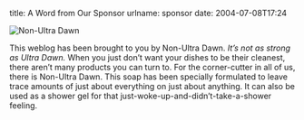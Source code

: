 title: A Word from Our Sponsor
urlname: sponsor
date: 2004-07-08T17:24

![Non-Ultra Dawn](https://dl.dropboxusercontent.com/s/9i2ajnyog1m705v/20040708-nonultradawn.jpg)

This weblog has been brought to you by Non-Ultra Dawn. _It&#x02bc;s not as strong as Ultra Dawn._ When you just don&#x02bc;t want your dishes to be their cleanest, there aren&#x02bc;t many products you can turn to. For the corner-cutter in all of us, there is Non-Ultra Dawn. This soap has been specially formulated to leave trace amounts of just about everything on just about anything. It can also be used as a shower gel for that just-woke-up-and-didn&#x02bc;t-take-a-shower feeling.